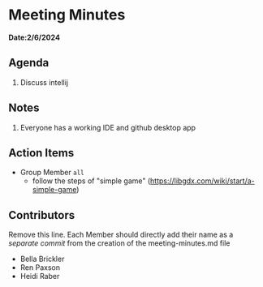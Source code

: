 # Meeting Minutes
**Date:2/6/2024**

## Agenda
1. Discuss intellij

## Notes
1. Everyone has a working IDE and github desktop app

## Action Items
* Group Member `all`
    * follow the steps of "simple game" (https://libgdx.com/wiki/start/a-simple-game)

## Contributors
Remove this line. Each Member should directly add their name as a _separate commit_ from the creation of the meeting-minutes.md file
* Bella Brickler
* Ren Paxson
* Heidi Raber